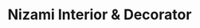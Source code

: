 ---
title: "Nizami Interior & Decorator"
url: /karachi/nizami-interior-und-decorator/
shop: Raumausstattung
---